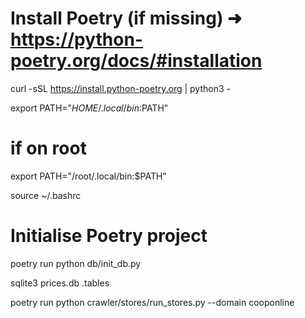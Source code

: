 # Install Poetry (if missing)  ➜  https://python-poetry.org/docs/#installation
curl -sSL https://install.python-poetry.org | python3 -

export PATH="$HOME/.local/bin:$PATH"

# if on root
export PATH="/root/.local/bin:$PATH"

source ~/.bashrc


# Initialise Poetry project


poetry run python db/init_db.py

sqlite3 prices.db
.tables

poetry run python crawler/stores/run_stores.py --domain cooponline